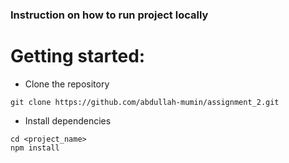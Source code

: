 ### Instruction on how to run project locally

# Getting started:

- Clone the repository

```
git clone https://github.com/abdullah-mumin/assignment_2.git
```

- Install dependencies

```
cd <project_name>
npm install
```
